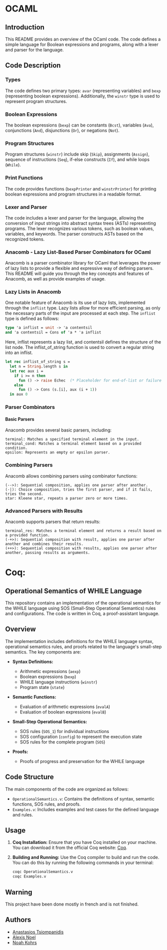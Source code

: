 # OCAML
## Introduction

This README provides an overview of the OCaml code. The code defines a simple language for Boolean expressions and programs, along with a lexer and parser for the language.

## Code Description

### Types

The code defines two primary types: `avar` (representing variables) and `bexp` (representing boolean expressions). Additionally, the `winstr` type is used to represent program structures.

### Boolean Expressions

The boolean expressions (`bexp`) can be constants (`Bcst`), variables (`Ava`), conjunctions (`And`), disjunctions (`Or`), or negations (`Not`).

### Program Structures

Program structures (`winstr`) include skip (`Skip`), assignments (`Assign`), sequence of instructions (`Seq`), if-else constructs (`If`), and while loops (`While`).

### Print Functions

The code provides functions (`bexpPrinter` and `winstrPrinter`) for printing boolean expressions and program structures in a readable format.

### Lexer and Parser

The code includes a lexer and parser for the language, allowing the conversion of input strings into abstract syntax trees (ASTs) representing programs. The lexer recognizes various tokens, such as boolean values, variables, and keywords. The parser constructs ASTs based on the recognized tokens.

### Anacomb - Lazy List-Based Parser Combinators for OCaml

Anacomb is a parser combinator library for OCaml that leverages the power of lazy lists to provide a flexible and expressive way of defining parsers. This README will guide you through the key concepts and features of Anacomb, as well as provide examples of usage.

### Lazy Lists in Anacomb

One notable feature of Anacomb is its use of lazy lists, implemented through the `inflist` type. Lazy lists allow for more efficient parsing, as only the necessary parts of the input are processed at each step. The `inflist` type is defined as follows:

```ocaml
type 'a inflist = unit -> 'a contentsil
and 'a contentsil = Cons of 'a * 'a inflist
```
Here, inflist represents a lazy list, and contentsil defines the structure of the list node. The inflist_of_string function is used to convert a regular string into an inflist.

```ocaml
let rec inflist_of_string s =
  let n = String.length s in
  let rec aux i =
    if i >= n then
      fun () -> raise Echec  (* Placeholder for end-of-list or failure *)
    else
      fun () -> Cons (s.[i], aux (i + 1))
  in aux 0
```

### Parser Combinators
#### Basic Parsers

Anacomb provides several basic parsers, including:

    terminal: Matches a specified terminal element in the input.
    terminal_cond: Matches a terminal element based on a provided condition.
    epsilon: Represents an empty or epsilon parser.

### Combining Parsers

Anacomb allows combining parsers using combinator functions:

    (-->): Sequential composition, applies one parser after another.
    (-|): Choice composition, tries the first parser, and if it fails, tries the second.
    star: Kleene star, repeats a parser zero or more times.

### Advanced Parsers with Results

Anacomb supports parsers that return results:

    terminal_res: Matches a terminal element and returns a result based on a provided function.
    (-+>): Sequential composition with result, applies one parser after another and combines their results.
    (++>): Sequential composition with results, applies one parser after another, passing results as arguments.


# Coq:
## Operational Semantics of WHILE Language

This repository contains an implementation of the operational semantics for the WHILE language using SOS (Small-Step Operational Semantics) rules and configurations. The code is written in Coq, a proof-assistant language.

## Overview

The implementation includes definitions for the WHILE language syntax, operational semantics rules, and proofs related to the language's small-step semantics. The key components are:

- **Syntax Definitions:**
  - Arithmetic expressions (`aexp`)
  - Boolean expressions (`bexp`)
  - WHILE language instructions (`winstr`)
  - Program state (`state`)

- **Semantic Functions:**
  - Evaluation of arithmetic expressions (`evalA`)
  - Evaluation of boolean expressions (`evalB`)

- **Small-Step Operational Semantics:**
  - SOS rules (`SOS_1`) for individual instructions
  - SOS configuration (`config`) to represent the execution state
  - SOS rules for the complete program (`SOS`)

- **Proofs:**
  - Proofs of progress and preservation for the WHILE language

## Code Structure

The main components of the code are organized as follows:

- `OperationalSemantics.v`: Contains the definitions of syntax, semantic functions, SOS rules, and proofs.
- `Examples.v`: Includes examples and test cases for the defined language and rules.

## Usage

1. **Coq Installation:**
   Ensure that you have Coq installed on your machine. You can download it from the official Coq website: [Coq](https://coq.inria.fr/download).

2. **Building and Running:**
   Use the Coq compiler to build and run the code. You can do this by running the following commands in your terminal:
   ```bash
   coqc OperationalSemantics.v
   coqc Examples.v

## Warning

This project have been done mostly in french and is not finished.

## Authors 

- [Anastasios Tsiompanidis](https://github.com/AnastasiosTsio)
- [Alexis Noel](https://github.com/alexisnoeluga)
- [Noah Kohrs](https://github.com/noahkohrs)
